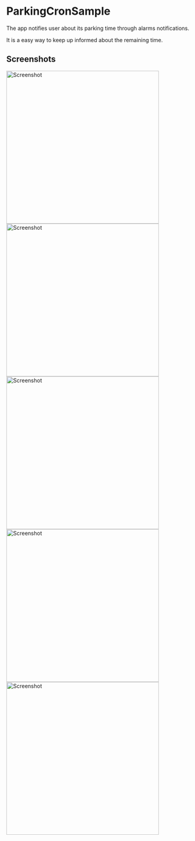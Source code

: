 # ParkingCronSample
The app notifies user about its parking time through alarms notifications.

It is a easy way to keep up informed about the remaining time.

Screenshots
-------------

<img src="https://cloud.githubusercontent.com/assets/881964/9834873/22dcbc54-59a5-11e5-9fa0-d45afef7f010.png" height="400" alt="Screenshot"/> <img src="https://cloud.githubusercontent.com/assets/881964/9834890/756ce17e-59a5-11e5-94a7-b82e6a286e0b.png" height="400" alt="Screenshot"/> <img src="https://cloud.githubusercontent.com/assets/881964/9834891/758d0b20-59a5-11e5-93f0-e97efd8738b4.png" height="400" alt="Screenshot"/> 
<img src="https://cloud.githubusercontent.com/assets/881964/9834892/7599b56e-59a5-11e5-9ed7-fccc62c73583.png" height="400" alt="Screenshot"/> 
<img src="https://cloud.githubusercontent.com/assets/881964/9834893/759d0f52-59a5-11e5-8650-e1926c151b16.png" height="400" alt="Screenshot"/> 

